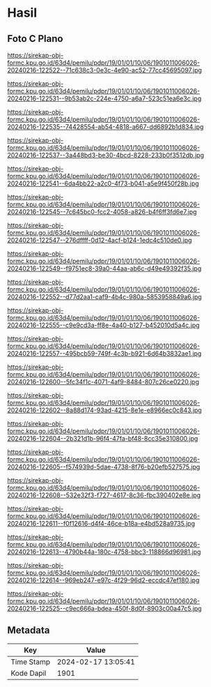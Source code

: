 # Hasil

## Foto C Plano

https://sirekap-obj-formc.kpu.go.id/63d4/pemilu/pdpr/19/01/01/10/06/1901011006026-20240216-122522--71c638c3-0e3c-4e90-ac52-77cc45695097.jpg

https://sirekap-obj-formc.kpu.go.id/63d4/pemilu/pdpr/19/01/01/10/06/1901011006026-20240216-122531--9b53ab2c-224e-4750-a6a7-523c51ea6e3c.jpg

https://sirekap-obj-formc.kpu.go.id/63d4/pemilu/pdpr/19/01/01/10/06/1901011006026-20240216-122535--74428554-ab54-4818-a667-dd6892b1d834.jpg

https://sirekap-obj-formc.kpu.go.id/63d4/pemilu/pdpr/19/01/01/10/06/1901011006026-20240216-122537--3a448bd3-be30-4bcd-8228-233b0f3512db.jpg

https://sirekap-obj-formc.kpu.go.id/63d4/pemilu/pdpr/19/01/01/10/06/1901011006026-20240216-122541--6da4bb22-a2c0-4f73-b041-a5e9f450f28b.jpg

https://sirekap-obj-formc.kpu.go.id/63d4/pemilu/pdpr/19/01/01/10/06/1901011006026-20240216-122545--7c645bc0-fcc2-4058-a826-b4f6ff3fd6e7.jpg

https://sirekap-obj-formc.kpu.go.id/63d4/pemilu/pdpr/19/01/01/10/06/1901011006026-20240216-122547--276dffff-0d12-4acf-b124-1edc4c510de0.jpg

https://sirekap-obj-formc.kpu.go.id/63d4/pemilu/pdpr/19/01/01/10/06/1901011006026-20240216-122549--f9751ec8-39a0-44aa-ab6c-d49e49392f35.jpg

https://sirekap-obj-formc.kpu.go.id/63d4/pemilu/pdpr/19/01/01/10/06/1901011006026-20240216-122552--d77d2aa1-caf9-4b4c-980a-5853958849a6.jpg

https://sirekap-obj-formc.kpu.go.id/63d4/pemilu/pdpr/19/01/01/10/06/1901011006026-20240216-122555--c9e9cd3a-ff8e-4a40-b127-b452010d5a4c.jpg

https://sirekap-obj-formc.kpu.go.id/63d4/pemilu/pdpr/19/01/01/10/06/1901011006026-20240216-122557--495bcb59-749f-4c3b-b921-6d64b3832ae1.jpg

https://sirekap-obj-formc.kpu.go.id/63d4/pemilu/pdpr/19/01/01/10/06/1901011006026-20240216-122600--5fc34f1c-4071-4af9-8484-807c26ce0220.jpg

https://sirekap-obj-formc.kpu.go.id/63d4/pemilu/pdpr/19/01/01/10/06/1901011006026-20240216-122602--8a88d174-93ad-4215-8e1e-e8966ec0c843.jpg

https://sirekap-obj-formc.kpu.go.id/63d4/pemilu/pdpr/19/01/01/10/06/1901011006026-20240216-122604--2b321d1b-96f4-47fa-bf48-8cc35e310800.jpg

https://sirekap-obj-formc.kpu.go.id/63d4/pemilu/pdpr/19/01/01/10/06/1901011006026-20240216-122605--f574939d-5dae-4738-8f76-b20efb527575.jpg

https://sirekap-obj-formc.kpu.go.id/63d4/pemilu/pdpr/19/01/01/10/06/1901011006026-20240216-122608--532e32f3-f727-4617-8c36-fbc390402e8e.jpg

https://sirekap-obj-formc.kpu.go.id/63d4/pemilu/pdpr/19/01/01/10/06/1901011006026-20240216-122611--f0f12616-d4f4-46ce-b18a-e4bd528a9735.jpg

https://sirekap-obj-formc.kpu.go.id/63d4/pemilu/pdpr/19/01/01/10/06/1901011006026-20240216-122613--4790b44a-180c-4758-bbc3-118866d96981.jpg

https://sirekap-obj-formc.kpu.go.id/63d4/pemilu/pdpr/19/01/01/10/06/1901011006026-20240216-122614--969eb247-e97c-4f29-96d2-eccdc47ef180.jpg

https://sirekap-obj-formc.kpu.go.id/63d4/pemilu/pdpr/19/01/01/10/06/1901011006026-20240216-122525--c9ec666a-bdea-450f-8d0f-8903c00a47c5.jpg


## Metadata

| Key        | Value               |
| ---------- | ------------------- |
| Time Stamp | 2024-02-17 13:05:41 |
| Kode Dapil | 1901                |



